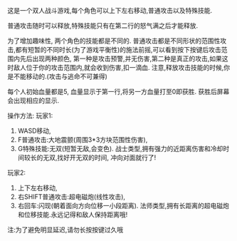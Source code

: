 这是一个双人战斗游戏,每个角色可以上下左右移动,普通攻击以及特殊技能.

普通攻击随时可以释放,特殊技能只有在第二行的怒气满之后才能释放.

为了增加趣味性, 两个角色的技能都是不同的. 普通攻击都是不同形状的范围性攻击,都有短暂的不同时长(为了游戏平衡性)的施法前摇,可以看到按下按键后攻击范围内先后出现两种颜色,
第一种是攻击预警,并无伤害,第二种是真正的攻击,如果这时敌人位于你的攻击范围内,就会收到伤害,扣一滴血.
注意,释放攻击技能的时候,你是不能移动的.(攻击与逃命不可兼得)

每个人初始血量都是5, 血量显示于第一行,将另一方血量打至0即获胜. 获胜后屏幕会出现相应的显示.

操作方法:
玩家1:
1. WASD移动,
2. F普通攻击:大地震颤(周围3*3方块范围性伤害),
3. G特殊技能:无双(短暂无敌,会变色).
战士类型,拥有强力的近距离伤害和冷却时间较长的无双,找好开无双的时间,       冲向对面就行了!

玩家2:
1. 上下左右移动,
2. 右SHIFT普通攻击:超电磁炮(线性攻击),
3. 右回车:闪现(朝着面向方向位移一小段距离).
法师类型,拥有长距离的超电磁炮和位移技能.永远记得和敌人保持距离哦!

注:为了避免明显延迟,请勿长按按键过久哦
